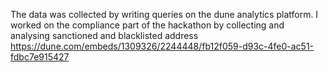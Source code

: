 The data was collected by writing queries on the dune analytics platform.
I worked on the compliance part of the hackathon by collecting and analysing sanctioned and blacklisted address 
https://dune.com/embeds/1309326/2244448/fb12f059-d93c-4fe0-ac51-fdbc7e915427
